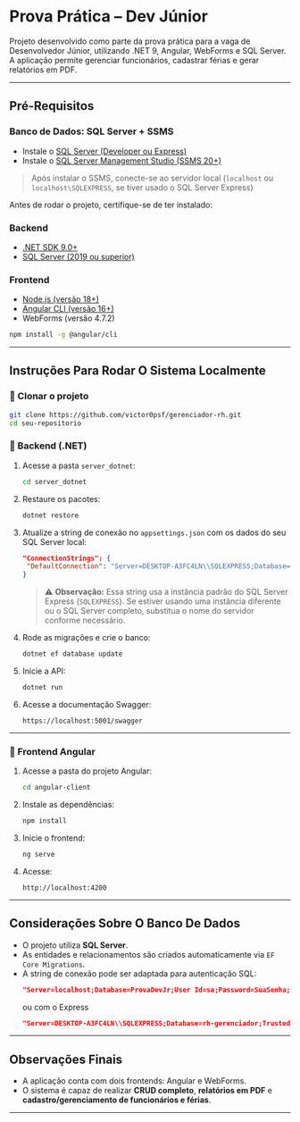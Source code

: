 #  Prova Prática – Dev Júnior

Projeto desenvolvido como parte da prova prática para a vaga de Desenvolvedor Júnior, utilizando .NET 9, Angular, WebForms e SQL Server. A aplicação permite gerenciar funcionários, cadastrar férias e gerar relatórios em PDF.

---

##  Pré-Requisitos

### Banco de Dados: SQL Server + SSMS

- Instale o [SQL Server (Developer ou Express)](https://www.microsoft.com/pt-br/sql-server/sql-server-downloads)  
- Instale o [SQL Server Management Studio (SSMS 20+)](https://learn.microsoft.com/pt-br/sql/ssms/download-sql-server-management-studio-ssms)

> Após instalar o SSMS, conecte-se ao servidor local (`localhost` ou `localhost\SQLEXPRESS`, se tiver usado o SQL Server Express)

Antes de rodar o projeto, certifique-se de ter instalado:

### Backend
- [.NET SDK 9.0+](https://dotnet.microsoft.com/download/dotnet/9.0)
- [SQL Server (2019 ou superior)](https://www.microsoft.com/pt-br/sql-server/sql-server-downloads)

### Frontend 
- [Node.js (versão 18+)](https://nodejs.org/)
- [Angular CLI (versão 16+)](https://angular.io/cli)
- WebForms (versão 4.7.2) 
```bash
npm install -g @angular/cli
```

---

## Instruções Para Rodar O Sistema Localmente

### 🔹 Clonar o projeto
```bash
git clone https://github.com/victor0psf/gerenciador-rh.git
cd seu-repositorio
```

### 🔹 Backend (.NET)

1. Acesse a pasta `server_dotnet`:
   ```bash
   cd server_dotnet
   ```

2. Restaure os pacotes:
   ```bash
   dotnet restore
   ```

3. Atualize a string de conexão no `appsettings.json` com os dados do seu SQL Server local:
   ```json
   "ConnectionStrings": {
    "DefaultConnection": "Server=DESKTOP-A3FC4LN\\SQLEXPRESS;Database=rh-gerenciador;Trusted_Connection=True;TrustServerCertificate=True"
   }
   ```
   > ⚠️ **Observação:** Essa string usa a instância padrão do SQL Server Express (`SQLEXPRESS`). Se estiver usando uma instância diferente ou o SQL Server completo, substitua o nome do servidor conforme necessário.

4. Rode as migrações e crie o banco:
   ```bash
   dotnet ef database update
   ```

5. Inicie a API:
   ```bash
   dotnet run
   ```

6. Acesse a documentação Swagger:
   ```
   https://localhost:5001/swagger
   ```

---

### 🔹 Frontend Angular

1. Acesse a pasta do projeto Angular:
   ```bash
   cd angular-client
   ```

2. Instale as dependências:
   ```bash
   npm install
   ```

3. Inicie o frontend:
   ```bash
   ng serve
   ```

4. Acesse:
   ```
   http://localhost:4200
   ```

---

## Considerações Sobre O Banco De Dados

- O projeto utiliza **SQL Server**.
- As entidades e relacionamentos são criados automaticamente via `EF Core Migrations`.
- A string de conexão pode ser adaptada para autenticação SQL:
  ```json
  "Server=localhost;Database=ProvaDevJr;User Id=sa;Password=SuaSenha;"
  ```
  ou com o Express
  ```json
  "Server=DESKTOP-A3FC4LN\\SQLEXPRESS;Database=rh-gerenciador;Trusted_Connection=True;TrustServerCertificate=True"
  ```

---

## Observações Finais

- A aplicação conta com dois frontends: Angular e WebForms.
- O sistema é capaz de realizar **CRUD completo**, **relatórios em PDF** e **cadastro/gerenciamento de funcionários e férias**.

---
